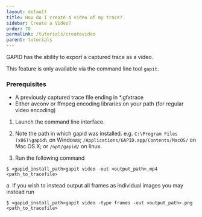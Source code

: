 ```yaml
---
layout: default
title: How do I create a video of my trace?
sidebar: Create a Video?
order: 70
permalink: /tutorials/createvideo
parent: tutorials
---
```


GAPID has the ability to export a captured trace as a video.

This feature is only available via the command line tool `gapit`.

### Prerequisites
* A previously captured trace file ending in *.gfxtrace
* Either avconv or ffmpeg encoding libraries on your path (for regular video encoding)

1. Launch the command line interface.

2. Note the path in which gapid was installed.
<span class="info">e.g. `C:\Program Files (x86)\gapid\` on Windows; `/Applications/GAPID.app/Contents/MacOS/` on Mac OS X; or `/opt/gapid/` on linux.</span>

3. Run the following command
```
$ <gapid_install_path>gapit video -out <output_path>.mp4 <path_to_tracefile>
```
  a. If you wish to instead output all frames as individual images you may instead run
```
$ <gapid_install_path>gapit video -type frames -out <output_path>.png <path_to_tracefile>
```
